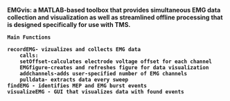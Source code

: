 <b> EMGvis: a MATLAB-based toolbox that provides simultaneous EMG data collection and visualization as well as streamlined offline 	processing that is designed specifically for use with TMS.
	
	Main Functions
	
	recordEMG- vizualizes and collects EMG data
		calls:
		setOffset-calculates electrode voltage offset for each channel
		EMGfigure-creates and refreshes figure for data visualization
		addchannels-adds user-specified number of EMG channels 
		pulldata- extracts data every sweep
	findEMG - identifies MEP and EMG burst events
	visualizeEMG - GUI that visualizes data with found events
